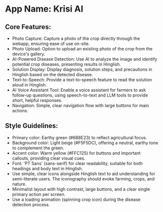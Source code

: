 # **App Name**: Krisi AI

## Core Features:

- Photo Capture: Capture a photo of the crop directly through the webapp, ensuring ease of use on-site.
- Photo Upload: Option to upload an existing photo of the crop from the device's gallery.
- AI-Powered Disease Detection: Use AI to analyze the image and identify potential crop diseases, presenting results in Hinglish.
- Solution Display: Display diagnosis, solution steps, and precautions in Hinglish based on the detected disease.
- Text-to-Speech: Provide a text-to-speech feature to read the solution aloud in Hinglish.
- AI Voice Assistant Tool: Enable a voice assistant for farmers to ask follow-up questions, using speech-to-text and LLM tools to provide short, helpful responses.
- Navigation: Simple, clear navigation flow with large buttons for main actions.

## Style Guidelines:

- Primary color: Earthy green (#6B8E23) to reflect agricultural focus.
- Background color: Light beige (#F5F5DC), offering a neutral, earthy tone to complement the green.
- Accent color: Warm yellow (#FFC125) for buttons and important callouts, providing clear visual cues.
- Font: 'PT Sans' (sans-serif) for clear readability, suitable for both headings and body text in Hinglish.
- Use simple, clear icons alongside Hinglish text to aid understanding for semi-literate users. The iconography should evoke farming, crops, and nature.
- Minimalist layout with high contrast, large buttons, and a clear single primary action per screen.
- Use a loading animation (spinning crop icon) during the disease detection process.